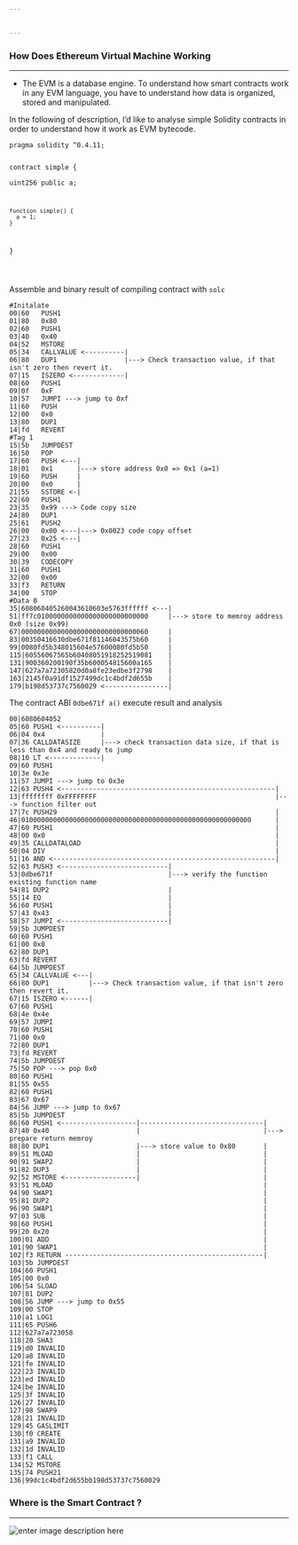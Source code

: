 ```yaml
---


---
```


<h3 id="how-does-ethereum-virtual-machine-working">How Does Ethereum Virtual Machine Working</h3>
<hr>
<ul>
<li>The EVM is a database engine. To understand how smart contracts work in any EVM language, you have to understand how data is organized, stored and manipulated.</li>
</ul>
<p>In the following of description, I’d like to analyse simple Solidity contracts in order to understand how it work as EVM bytecode.</p>
<pre><code>pragma solidity ^0.4.11;

contract simple {  
    uint256 public a;
    
    function simple() {  
      a = 1;  
    }  
}

</code></pre>
<p>Assemble and binary result of compiling contract with <code>solc</code></p>
<pre><code>#Initalate
00|60   PUSH1
01|80   0x80
02|60   PUSH1
03|40   0x40
04|52   MSTORE
05|34   CALLVALUE &lt;----------|
06|80   DUP1				 |---&gt; Check transaction value, if that isn't zero then revert it.
07|15   ISZERO &lt;-------------|
08|60   PUSH1
09|0f   0xF
10|57   JUMPI ---&gt; jump to 0xf
11|60   PUSH
12|00   0x0
13|80   DUP1
14|fd   REVERT
#Tag 1
15|5b   JUMPDEST
16|50   POP
17|60   PUSH &lt;---|
18|01   0x1      |---&gt; store address 0x0 =&gt; 0x1 (a=1)
19|60   PUSH     |
20|00   0x0      |
21|55   SSTORE &lt;-|
22|60   PUSH1
23|35   0x99 ---&gt; Code copy size
24|80   DUP1
25|61   PUSH2
26|00   0x00 &lt;---|---&gt; 0x0023 code copy offset
27|23   0x25 &lt;---|
28|60   PUSH1
29|00   0x00
30|39   CODECOPY
31|60   PUSH1
32|00   0x00
33|f3   RETURN
34|00   STOP
#Data 0
35|608060405260043610603e5763ffffff &lt;---|
51|ff7c0100000000000000000000000000     |---&gt; store to memroy address 0x0 (size 0x99)
67|00000000000000000000000000000060     |
83|00350416630dbe671f81146043575b60     |
99|0080fd5b348015604e57600080fd5b50     |
115|60556067565b60408051918252519081    |
131|900360200190f35b600054815600a165    |
147|627a7a72305820d0a8fe23edbe3f2798    |
163|2145f0a91df1527499dc1c4bdf2d655b    |
179|b198d53737c7560029 &lt;----------------|
</code></pre>
<p>The contract ABI <code>0dbe671f a()</code> execute  result and analysis</p>
<pre><code>00|6080604052 
05|60 PUSH1 &lt;----------|
06|04 0x4              |
07|36 CALLDATASIZE     |---&gt; check transaction data size, if that is less than 0x4 and ready to jump
08|10 LT &lt;-------------|
09|60 PUSH1
10|3e 0x3e
11|57 JUMPI ---&gt; jump to 0x3e
12|63 PUSH4 &lt;------------------------------------------------------|
13|ffffffff 0xFFFFFFFF                                             |---&gt; function filter out
17|7c PUSH29                                                       |
46|0100000000000000000000000000000000000000000000000000000000      |
47|60 PUSH1                                                        |
48|00 0x0                                                          |
49|35 CALLDATALOAD                                                 |
50|04 DIV                                                          |
51|16 AND &lt;--------------------------------------------------------|
52|63 PUSH3 &lt;---------------------------|
53|0dbe671f                             |---&gt; verify the function existing function name
54|81 DUP2                              |
55|14 EQ                                |
56|60 PUSH1                             |
57|43 0x43                              |
58|57 JUMPI &lt;---------------------------|
59|5b JUMPDEST
60|60 PUSH1
61|00 0x0
62|80 DUP1
63|fd REVERT
64|5b JUMPDEST
65|34 CALLVALUE &lt;---|
66|80 DUP1          |---&gt; Check transaction value, if that isn't zero then revert it.
67|15 ISZERO &lt;------|
67|60 PUSH1
68|4e 0x4e
69|57 JUMPI
70|60 PUSH1
71|00 0x0
72|80 DUP1
73|fd REVERT
74|5b JUMPDEST
75|50 POP ---&gt; pop 0x0
80|60 PUSH1
81|55 0x55
82|60 PUSH1
83|67 0x67
84|56 JUMP ---&gt; jump to 0x67
85|5b JUMPDEST
86|60 PUSH1 &lt;-------------------|-------------------------------|
87|40 0x40                      |                               |---&gt; prepare return memroy
88|80 DUP1                      |---&gt; store value to 0x80       |
89|51 MLOAD                     |                               |
90|91 SWAP2                     |                               |
91|82 DUP3                      |                               |
92|52 MSTORE &lt;------------------|                               |
93|51 MLOAD                                                     |
94|90 SWAP1                                                     |
95|81 DUP2                                                      |
96|90 SWAP1                                                     |
97|03 SUB                                                       |
98|60 PUSH1                                                     |
99|20 0x20                                                      |
100|01 ADD                                                      |
101|90 SWAP1                                                    |
102|f3 RETURN --------------------------------------------------|
103|5b JUMPDEST
104|60 PUSH1
105|00 0x0
106|54 SLOAD
107|81 DUP2
108|56 JUMP ---&gt; jump to 0x55
109|00 STOP
110|a1 LOG1
111|65 PUSH6
112|627a7a723058
118|20 SHA3
119|d0 INVALID
120|a8 INVALID
121|fe INVALID
122|23 INVALID
123|ed INVALID
124|be INVALID
125|3f INVALID
126|27 INVALID
127|98 SWAP9
128|21 INVALID
129|45 GASLIMIT
130|f0 CREATE
131|a9 INVALID
132|1d INVALID
133|f1 CALL
134|52 MSTORE
135|74 PUSH21
136|99dc1c4bdf2d655bb198d53737c7560029
</code></pre>
<h3 id="where-is-the-smart-contract-">Where is the Smart Contract ?</h3>
<hr>
<p><img src="https://lh3.googleusercontent.com/pWIiV8sw7os9jIMPxkrGfyY7w84Lq2KyKOISYNCckEDJ0u823rh4JVPnNthw02677T3tMsrQimVL=s1024" alt="enter image description here"></p>

